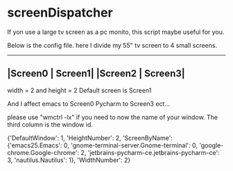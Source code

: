 # screenDispatcher
If yon use a large tv screen as a pc monito, this script maybe useful for you.

Below is the config file.
here I divide my 55" tv screen to 4 small screens.

-------------------
|Screen0 | Screen1|
|Screen2 | Screen3|
-------------------
width = 2 and height = 2
Default screen is Screen1

And I affect emacs to Screen0
Pycharm to Screen3
ect...

please use "wmctrl -lx" if you need to now the name of your window. The third column is the window id.


{'DefaultWindow': 1,
 'HeightNumber': 2,
 'ScreenByName': {'emacs25.Emacs': 0,
                  'gnome-terminal-server.Gnome-terminal': 0,
                  'google-chrome.Google-chrome': 2,
                  'jetbrains-pycharm-ce.jetbrains-pycharm-ce': 3,
                  'nautilus.Nautilus': 1},
 'WidthNumber': 2}

